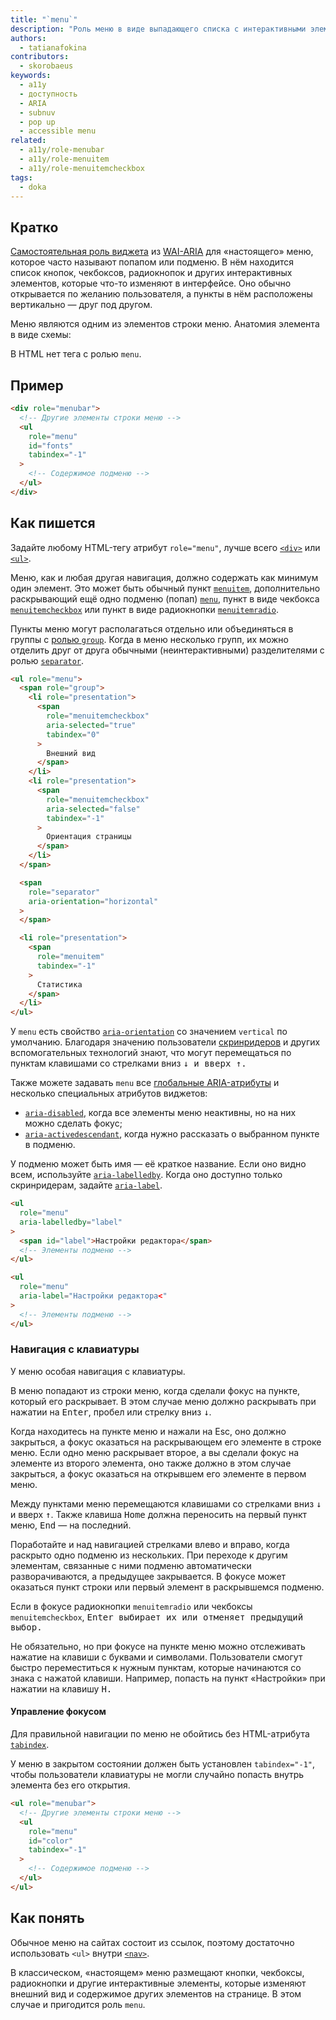 ```yaml
---
title: "`menu`"
description: "Роль меню в виде выпадающего списка с интерактивными элементами как в программе или приложении."
authors:
  - tatianafokina
contributors:
  - skorobaeus
keywords:
  - a11y
  - доступность
  - ARIA
  - subnuv
  - pop up
  - accessible menu
related:
  - a11y/role-menubar
  - a11y/role-menuitem
  - a11y/role-menuitemcheckbox
tags:
  - doka
---
```


## Кратко

[Самостоятельная роль виджета](/a11y/aria-roles/#roli-vidzhetov) из [WAI-ARIA](/a11y/aria-intro/#specifikaciya) для «настоящего» меню, которое часто называют попапом или подменю. В нём находится список кнопок, чекбоксов, радиокнопок и других интерактивных элементов, которые что-то изменяют в интерфейсе. Оно обычно открывается по желанию пользователя, а пункты в нём расположены вертикально — друг под другом.

Меню являются одним из элементов строки меню. Анатомия элемента в виде схемы:

В HTML нет тега с ролью `menu`.

## Пример

```html
<div role="menubar">
  <!-- Другие элементы строки меню -->
  <ul
    role="menu"
    id="fonts"
    tabindex="-1"
  >
    <!-- Содержимое подменю -->
  </ul>
</div>
```

## Как пишется

Задайте любому HTML-тегу атрибут `role="menu"`, лучше всего [`<div>`](/html/div/) или [`<ul>`](/html/ul/).

Меню, как и любая другая навигация, должно содержать как минимум один элемент. Это может быть обычный пункт [`menuitem`](/a11y/role-menuitem/), дополнительно раскрывающий ещё одно подменю (попап) [`menu`](/a11y/role-menu/), пункт в виде чекбокса [`menuitemcheckbox`](/a11y/role-menuitemcheckbox/) или пункт в виде радиокнопки [`menuitemradio`](/a11y/role-menuitemradio/).

Пункты меню могут располагаться отдельно или объединяться в группы с [ролью `group`](/a11y/role-group/). Когда в меню несколько групп, их можно отделить друг от друга обычными (неинтерактивными) разделителями с ролью [`separator`](/a11y/role-separator/).

```html
<ul role="menu">
  <span role="group">
    <li role="presentation">
      <span
        role="menuitemcheckbox"
        aria-selected="true"
        tabindex="0"
      >
        Внешний вид
      </span>
    </li>
    <li role="presentation">
      <span
        role="menuitemcheckbox"
        aria-selected="false"
        tabindex="-1"
      >
        Ориентация страницы
      </span>
    </li>
  </span>

  <span
    role="separator"
    aria-orientation="horizontal"
  >
  </span>

  <li role="presentation">
    <span
      role="menuitem"
      tabindex="-1"
    >
      Статистика
    </span>
  </li>
</ul>
```

У `menu` есть свойство [`aria-orientation`](/a11y/aria-orientation/) со значением `vertical` по умолчанию. Благодаря значению пользователи [скринридеров](/a11y/screenreaders/) и других вспомогательных технологий знают, что могут перемещаться по пунктам клавишами со стрелками вниз <kbd>↓</kdb> и вверх <kbd>↑</kbd>.

Также можете задавать `menu` все [глобальные ARIA-атрибуты](/a11y/aria-attrs/#globalnye-atributy) и несколько специальных атрибутов виджетов:

- [`aria-disabled`](/a11y/aria-disabled/), когда все элементы меню неактивны, но на них можно сделать фокус;
- [`aria-activedescendant`](/a11y/aria-activedescendant/), когда нужно рассказать о выбранном пункте в подменю.

У подменю может быть имя — её краткое название. Если оно видно всем, используйте [`aria-labelledby`](/a11y/aria-labelledby/). Когда оно доступно только скринридерам, задайте [`aria-label`](/a11y/aria-label/).

```html
<ul
  role="menu"
  aria-labelledby="label"
>
  <span id="label">Настройки редактора</span>
  <!-- Элементы подменю -->
</ul>

<ul
  role="menu"
  aria-label="Настройки редактора<"
>
  <!-- Элементы подменю -->
</ul>
```

### Навигация с клавиатуры

У меню особая навигация с клавиатуры.

В меню попадают из строки меню, когда сделали фокус на пункте, который его раскрывает. В этом случае меню должно раскрывать при нажатии на <kbd>Enter</kbd>, пробел или стрелку вниз <kbd>↓</kbd>.

Когда находитесь на пункте меню и нажали на Esc, оно должно закрыться, а фокус оказаться на раскрывающем его элементе в строке меню. Если одно меню раскрывает второе, а вы сделали фокус на элементе из второго элемента, оно также должно в этом случае закрыться, а фокус оказаться на открывшем его элементе в первом меню.

Между пунктами меню перемещаются клавишами со стрелками вниз <kbd>↓</kbd> и вверх <kbd>↑</kbd>. Также клавиша <kbd>Home</kbd> должна переносить на первый пункт меню, <kbd>End</kbd> — на последний.

Поработайте и над навигацией стрелками влево и вправо, когда раскрыто одно подменю из нескольких. При переходе к другим элементам, связанные с ними подменю автоматически разворачиваются, а предыдущее закрывается. В фокусе может оказаться пункт строки или первый элемент в раскрывшемся подменю.

Если в фокусе радиокнопки `menuitemradio` или чекбоксы `menuitemcheckbox`, <kbd>Enter</kdb> выбирает их или отменяет предыдущий выбор.

Не обязательно, но при фокусе на пункте меню можно отслеживать нажатие на клавиши с буквами и символами. Пользователи смогут быстро переместиться к нужным пунктам, которые начинаются со знака с нажатой клавиши. Например, попасть на пункт «Настройки» при нажатии на клавишу <kbd>H</kdb>.

#### Управление фокусом

Для правильной навигации по меню не обойтись без HTML-атрибута [`tabindex`](/html/global-attrs/#tabindex).

У меню в закрытом состоянии должен быть установлен `tabindex="-1"`, чтобы пользователи клавиатуры не могли случайно попасть внутрь элемента без его открытия.

```html
<ul role="menubar">
  <!-- Другие элементы строки меню -->
  <ul
    role="menu"
    id="color"
    tabindex="-1"
  >
    <!-- Содержимое подменю -->
  </ul>
</ul>
```

## Как понять

Обычное меню на сайтах состоит из ссылок, поэтому достаточно использовать `<ul>` внутри [`<nav>`](/html/nav/).

В классическом, «настоящем» меню размещают кнопки, чекбоксы, радиокнопки и другие интерактивные элементы, которые изменяют внешний вид и содержимое других элементов на странице. В этом случае и пригодится роль `menu`.
